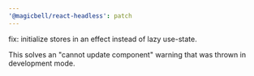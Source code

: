 ```yaml
---
'@magicbell/react-headless': patch
---
```


fix: initialize stores in an effect instead of lazy use-state.

This solves an "cannot update component" warning that was thrown in development mode.
